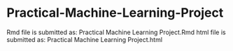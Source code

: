 # Practical-Machine-Learning-Project

Rmd file is submitted as: Practical Machine Learning Project.Rmd
html file is submitted as: Practical Machine Learning Project.html

